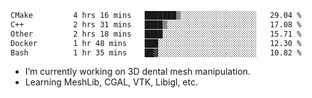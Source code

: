 <!--START_SECTION:waka-->

```txt
CMake         4 hrs 16 mins   ███████▒░░░░░░░░░░░░░░░░░   29.04 %
C++           2 hrs 31 mins   ████▒░░░░░░░░░░░░░░░░░░░░   17.08 %
Other         2 hrs 18 mins   ████░░░░░░░░░░░░░░░░░░░░░   15.71 %
Docker        1 hr 48 mins    ███░░░░░░░░░░░░░░░░░░░░░░   12.30 %
Bash          1 hr 35 mins    ██▓░░░░░░░░░░░░░░░░░░░░░░   10.82 %
```

<!--END_SECTION:waka-->

<!--
**0x11111111/0x11111111** is a ✨ _special_ ✨ repository because its `README.md` (this file) appears on your GitHub profile.

Here are some ideas to get you started:

- 🔭 I’m currently working on ...
- 🌱 I’m currently learning ...
- 👯 I’m looking to collaborate on ...
- 🤔 I’m looking for help with ...
- 💬 Ask me about ...
- 📫 How to reach me: ...
- 😄 Pronouns: ...
- ⚡ Fun fact: ...
-->
- I’m currently working on 3D dental mesh manipulation.
- Learning MeshLib, CGAL, VTK, Libigl, etc.

